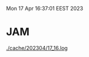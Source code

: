 Mon 17 Apr 16:37:01 EEST 2023
# JAM
<a href='./cache/202304/17_16.log'>./cache/202304/17_16.log</a>
